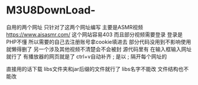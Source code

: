 # M3U8DownLoad-
自用的两个网址 只针对了这两个网址编写 主要是ASMR视频
https://www.aisasmr.com/ 这个网站容易403 而且部分视频需要登录 登录是PHP不懂 所以需要的自己去注册账号拿cookie填进去 部分代码没用到不影响使用 就懒得删了
另一个涉及其他视频不清楚会不会被封 源代码里有 
在输入框输入网址就行了 有播放器的网页就是了 ctrl+v自动补齐 ;  是以 ; 隔开每个网址的

直接用的话下载 libs文件夹和jar后缀的文件就行了 libs名字不能改 文件结构也不能改
